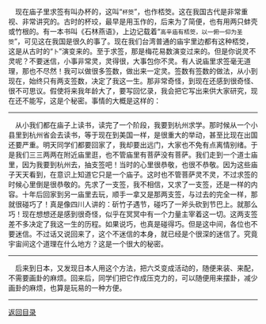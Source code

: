 &emsp;现在庙子里求签有叫办杯的，这叫“``杯筊``”，也作桮筊。这在我国古代是非常重视、非常讲究的。古时的杯珓，最早是用玉作的，后来为了简便，也有用两只蚌壳或竹根的。有一本书叫《石林燕语》，上边记载着“``高辛庙有桮筊，以一俯一仰为圣筊``”，可见这在我国是很久的事了。现在我们台湾普通的庙宇里边都有这种桮筊，这是从古时的“``卜``”演变来的。至于求签，那是梅花易数演变过来的。但是你说灵不灵呢？不要迷信，小事非常灵，灵得很，大事包你不灵。有人说庙里求签毫无道理，那也不尽然！我可以做很多签数，做出来一定灵。签数有签数的做法，从小到现在，始终只有两支签数，决定了我这一生。那非常奇怪，到现在还感到很奇怪、很不可思议。假使将来我年龄大了，要写回忆录，我会把它写出来供大家研究，现在还不能写，这是个秘密。事情的大概是这样的：
___
&emsp;从小我们都在庙子上读书，读完了一个阶段，我要到杭州求学。那时候从一个小县里到杭州省会去读书，等于现在到美国一样，是很重大的举动，甚至比现在出国还要严重。明天同学们都要回家了，我却要出远门，大家也不免有点离情别绪。于是我们三三两两在附近庙里逛，也不管庙里有菩萨没有菩萨。我们走到一个道士庙里，因为我要到杭州去，抽支签吧！当时的心里很恭敬，也很不恭敬。因为这些庙子天天看到，在意识上知道它只是一个庙子。这时也不管菩萨灵不灵，不过求签的时候心里倒是很恭敬的。先求了一支签，我不相信，又求了一支签，还是一样的内容。十年后回家到另一庙里去玩，顺手一拿又是那两支签，与过去的完全一样，那就很碰巧了！真是像四川人讲的：斫竹子遇节，碰巧了一斧头砍到节巴上。就那么巧！现在想想还是感到很奇怪，似乎在冥冥中有一个力量主宰着这一切。这两支签差不多决定了我这一生的历程。如果说巧，也真是碰得巧。但是这中间，各位也不要迷信。不过话又说回来了，这个不迷信的本身，就已经是个很深的迷信了。究竟宇宙间这个道理在什么地方？这是一个很大的秘密。
___
&emsp;后来到日本，又发现日本人用这个方法，把六爻变成活动的，随便来装、来配，不需要画卦的麻烦。回来后，同学们把它作成压克力的，可以随便用来摆卦，减少画卦的麻烦，也算是玩易的一种方便。
___
[返回目录](../../../master/README.md#目录)